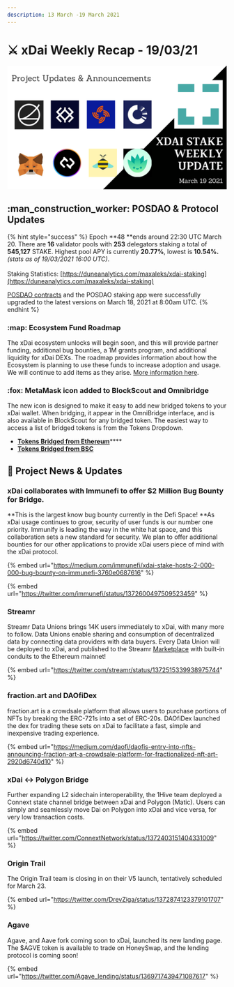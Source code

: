 ```yaml
---
description: 13 March -19 March 2021
---
```


# ⚔️ xDai Weekly Recap - 19/03/21

![](<../../../../.gitbook/assets/Green and Black Modern Sales Marketing Presentation (38).png>)

## :man\_construction\_worker: POSDAO & Protocol Updates

{% hint style="success" %}
Epoch **48 **ends around 22:30 UTC March 20. There are **16** validator pools with **253** delegators staking a total of **545,127** STAKE. Highest pool APY is currently **20.77%**, lowest is **10.54%.**_(stats as of 19/03/2021 16:00 UTC)_.\
\
Staking Statistics: [https://duneanalytics.com/maxaleks/xdai-staking](https://duneanalytics.com/maxaleks/xdai-staking)

[POSDAO contracts](https://github.com/poanetwork/posdao-contracts) and the POSDAO staking app were successfully upgraded to the latest versions on March 18, 2021 at 8:00am UTC.&#x20;
{% endhint %}

### :map: Ecosystem Fund Roadmap

The xDai ecosystem unlocks will begin soon, and this will provide partner funding, additional bug bounties, a 1M grants program, and additional liquidity for xDai DEXs. The roadmap provides information about how the Ecosystem is planning to use these funds to increase adoption and usage. We will continue to add items as they arise. [More information here](../../../roadmap/ecosystem-fund-roadmap.md).

### :fox: MetaMask icon added to BlockScout and Omnibridge

The new icon is designed to make it easy to add new bridged tokens to your xDai wallet. When bridging, it appear in the OmniBridge interface, and is also available in BlockScout for any bridged token. The easiest way to access a list of bridged tokens is from the Tokens Dropdown.

* [**Tokens Bridged from Ethereum**](https://blockscout.com/xdai/mainnet/bridged-tokens/eth)****
* ****[**Tokens Bridged from BSC**](https://blockscout.com/xdai/mainnet/bridged-tokens/bsc)****

## :butterfly: Project News & Updates

### xDai collaborates with Immunefi to offer $2 Million Bug Bounty for Bridge.&#x20;

**This is the largest know bug bounty currently in the Defi Space! **As xDai usage continues to grow, security of user funds is our number one priority. Immunify is leading the way in the white hat space, and this collaboration sets a new standard for security. We plan to offer additional bounties for our other applications to provide xDai users piece of mind with the xDai protocol.

{% embed url="https://medium.com/immunefi/xdai-stake-hosts-2-000-000-bug-bounty-on-immunefi-3760e0687616" %}

{% embed url="https://twitter.com/immunefi/status/1372600497509523459" %}

### Streamr

Streamr Data Unions brings 14K users immediately to xDai, with many more to follow. Data Unions enable sharing and consumption of decentralized data by connecting data providers with data buyers. Every Data Union will be deployed to xDai, and published to the Streamr [Marketplace](https://streamr.network/marketplace) with built-in conduits to the Ethereum mainnet!

{% embed url="https://twitter.com/streamr/status/1372515339938975744" %}

### fraction.art and DAOfiDex

fraction.art is a crowdsale platform that allows users to purchase portions of NFTs by breaking the ERC-721s into a set of ERC-20s. DAOfiDex launched the dex for trading these sets on xDai to facilitate a fast, simple and inexpensive trading experience.

{% embed url="https://medium.com/daofi/daofis-entry-into-nfts-announcing-fraction-art-a-crowdsale-platform-for-fractionalized-nft-art-2920d6740d10" %}

### xDai <-> Polygon Bridge

Further expanding L2 sidechain interoperability, the 1Hive team deployed a Connext state channel bridge between xDai and Polygon (Matic). Users can simply and seamlessly move Dai on Polygon into xDai and vice versa, for very low transaction costs.

{% embed url="https://twitter.com/ConnextNetwork/status/1372403151404331009" %}

### Origin Trail

The Origin Trail team is closing in on their V5 launch, tentatively scheduled for March 23.

{% embed url="https://twitter.com/DrevZiga/status/1372874123379101707" %}

### Agave

Agave, and Aave fork coming soon to xDai, launched its new landing page. The $AGVE token is available to trade on HoneySwap, and the lending protocol is coming soon!

{% embed url="https://twitter.com/Agave_lending/status/1369717439471087617" %}

